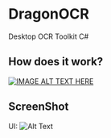 # DragonOCR
Desktop OCR Toolkit C#</br>
<h2>How does it work?</h2>

[![IMAGE ALT TEXT HERE](http://img.youtube.com/vi/6PpMS8Erecg/0.jpg)](http://www.youtube.com/watch?v=6PpMS8Erecg)
<h2>ScreenShot</h2>

UI: ![Alt Text](https://github.com/phatjkk/DragonOCR/raw/master/Untitled.png)
